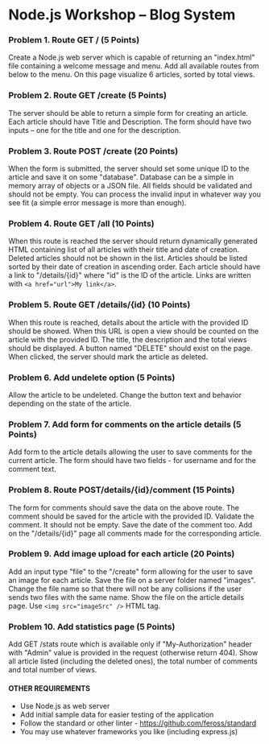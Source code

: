 # Node.js Workshop – Blog System

### Problem 1. Route GET / (5 Points)
Create a Node.js web server which is capable of returning an "index.html" file containing a welcome message and menu. Add all available routes from below to the menu. On this page visualize 6 articles, sorted by total views.

### Problem 2. Route GET /create (5 Points)
The server should be able to return a simple form for creating an article. Each article should have Title and Description. The form should have two inputs – one for the title and one for the description.

### Problem 3. Route POST /create (20 Points)
When the form is submitted, the server should set some unique ID to the article and save it on some "database". Database can be a simple in memory array of objects or a JSON file. All fields should be validated and should not be empty. You can process the invalid input in whatever way you see fit (a simple error message is more than enough).

### Problem 4. Route GET /all (10 Points)
When this route is reached the server should return dynamically generated HTML containing list of all articles with their title and date of creation. Deleted articles should not be shown in the list. Articles should be listed sorted by their date of creation in ascending order. Each article should have a link to "/details/{id}" where "id" is the ID of the article. Links are written with `<a href="url">My link</a>`.

### Problem 5. Route GET /details/{id} (10 Points)
When this route is reached, details about the article with the provided ID should be showed. When this URL is open a view should be counted on the article with the provided ID. The title, the description and the total views should be displayed. A button named "DELETE" should exist on the page. When clicked, the server should mark the article as deleted.

### Problem 6. Add undelete option (5 Points)
Allow the article to be undeleted. Change the button text and behavior depending on the state of the article.

### Problem 7. Add form for comments on the article details (5 Points)
Add form to the article details allowing the user to save comments for the current article. The form should have two fields - for username and for the comment text.

### Problem 8. Route POST/details/{id}/comment (15 Points)
The form for comments should save the data on the above route. The comment should be saved for the article with the provided ID. Validate the comment. It should not be empty. Save the date of the comment too. Add on the "/details/{id}" page all comments made for the corresponding article.

### Problem 9. Add image upload for each article (20 Points)
Add an input type "file" to the "/create" form allowing for the user to save an image for each article. Save the file on a server folder named "images". Change the file name so that there will not be any collisions if the user sends two files with the same name. Show the file on the article details page. Use `<img src="imageSrc" />` HTML tag.

### Problem 10. Add statistics page (5 Points)
Add GET /stats route which is available only if "My-Authorization" header with "Admin" value is provided in the request (otherwise return 404). Show all article listed (including the deleted ones), the total number of comments and total number of views.

#### OTHER REQUIREMENTS
- Use Node.js as web server
- Add initial sample data for easier testing of the application
- Follow the standard or other linter - https://github.com/feross/standard
- You may use whatever frameworks you like (including express.js)
